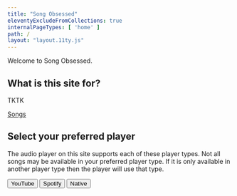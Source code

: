 ```yaml
---
title: "Song Obsessed"
eleventyExcludeFromCollections: true
internalPageTypes: [ 'home' ]
path: /
layout: "layout.11ty.js"
---
```


Welcome to Song Obsessed.

## What is this site for?

TKTK

[Songs](/songs/)

## Select your preferred player

The audio player on this site supports each of these player types. Not all songs may be available in your preferred player type. If it is only available in another player type then the player will use that type. 

<script>
	window.setPreferredAPI = function(t){
		console.log("setPreferredAPI", t, t.dataset.pref)
		xplayer.setRetainedSetting("preferredAPI", t.dataset.pref)
	}
</script>

<button onclick=setPreferredAPI(this) data-pref="yt">YouTube</button> <button onclick=setPreferredAPI(this) data-pref="spotify">Spotify</button> <button onclick=setPreferredAPI(this) data-pref="native">Native</button>
